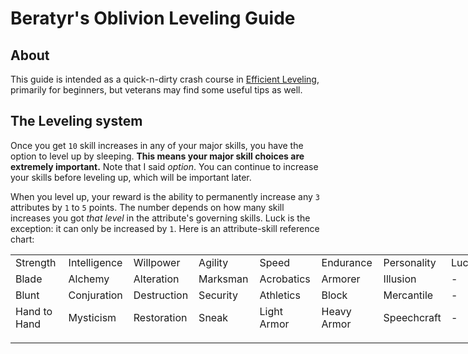 # Beratyr's Oblivion Leveling Guide

## About

This guide is intended as a quick-n-dirty crash course in [Efficient Leveling](http://uesp.net/wiki/Oblivion:Efficient_Leveling), primarily for beginners, but veterans may find some useful tips as well.

## The Leveling system

Once you get `10` skill increases in any of your major skills, you have the option to level up by sleeping. **This means your major skill choices are extremely important.** Note that I said *option*. You can continue to increase your skills before leveling up, which will be important later.

When you level up, your reward is the ability to permanently increase any `3` attributes by `1` to `5` points. The number depends on how many skill increases you got *that level* in the attribute's governing skills. Luck is the exception: it can only be increased by `1`. Here is an attribute-skill reference chart:


<table x:str border=0 cellpadding=0 cellspacing=0 width=760 style='border-collapse:
 collapse;table-layout:fixed;width:568pt'>
 <col width=95 span=8 style='mso-width-source:userset;mso-width-alt:4053;
 width:71pt'>
 <tr height=17 style='height:12.75pt'>
  <td height=17 class=xl25 width=95 style='height:12.75pt;width:71pt'>Strength</td>
  <td class=xl26 width=95 style='border-left:none;width:71pt'>Intelligence</td>
  <td class=xl26 width=95 style='border-left:none;width:71pt'>Willpower</td>
  <td class=xl26 width=95 style='border-left:none;width:71pt'>Agility</td>
  <td class=xl26 width=95 style='border-left:none;width:71pt'>Speed</td>
  <td class=xl26 width=95 style='border-left:none;width:71pt'>Endurance</td>
  <td class=xl26 width=95 style='border-left:none;width:71pt'>Personality</td>
  <td class=xl27 width=95 style='border-left:none;width:71pt'>Luck</td>
 </tr>
 <tr height=17 style='height:12.75pt'>
  <td height=17 class=xl28 style='height:12.75pt;border-top:none'>Blade</td>
  <td class=xl29 style='border-top:none;border-left:none'>Alchemy</td>
  <td class=xl29 style='border-top:none;border-left:none'>Alteration</td>
  <td class=xl30 style='border-top:none;border-left:none'>Marksman</td>
  <td class=xl30 style='border-top:none;border-left:none'>Acrobatics</td>
  <td class=xl31 style='border-top:none;border-left:none'>Armorer</td>
  <td class=xl29 style='border-top:none;border-left:none'>Illusion</td>
  <td class=xl32 style='border-top:none;border-left:none'>-</td>
 </tr>
 <tr height=17 style='height:12.75pt'>
  <td height=17 class=xl28 style='height:12.75pt;border-top:none'>Blunt</td>
  <td class=xl29 style='border-top:none;border-left:none'>Conjuration</td>
  <td class=xl29 style='border-top:none;border-left:none'>Destruction</td>
  <td class=xl30 style='border-top:none;border-left:none'>Security</td>
  <td class=xl33 style='border-top:none;border-left:none'>Athletics</td>
  <td class=xl34 style='border-top:none;border-left:none'>Block</td>
  <td class=xl30 style='border-top:none;border-left:none'>Mercantile</td>
  <td class=xl32 style='border-top:none;border-left:none'>-</td>
 </tr>
 <tr height=17 style='height:12.75pt'>
  <td height=17 class=xl35 style='height:12.75pt;border-top:none'>Hand to Hand</td>
  <td class=xl36 style='border-top:none;border-left:none'>Mysticism</td>
  <td class=xl36 style='border-top:none;border-left:none'>Restoration</td>
  <td class=xl37 style='border-top:none;border-left:none'>Sneak</td>
  <td class=xl37 style='border-top:none;border-left:none'>Light Armor</td>
  <td class=xl38 style='border-top:none;border-left:none'>Heavy Armor</td>
  <td class=xl37 style='border-top:none;border-left:none'>Speechcraft</td>
  <td class=xl39 style='border-top:none;border-left:none'>-</td>
 </tr>
 <tr height=17 style='height:12.75pt'>
  <td height=17 colspan=5 style='height:12.75pt;mso-ignore:colspan'></td>
  <td class=xl24></td>
  <td colspan=2 style='mso-ignore:colspan'></td>
 </tr>
 <![if supportMisalignedColumns]>
 <tr height=0 style='display:none'>
  <td width=95 style='width:71pt'></td>
  <td width=95 style='width:71pt'></td>
  <td width=95 style='width:71pt'></td>
  <td width=95 style='width:71pt'></td>
  <td width=95 style='width:71pt'></td>
  <td width=95 style='width:71pt'></td>
  <td width=95 style='width:71pt'></td>
  <td width=95 style='width:71pt'></td>
 </tr>
 <![endif]>
</table>
